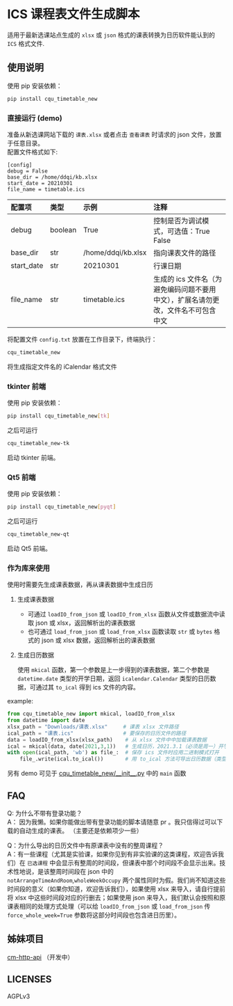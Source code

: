 # ICS 课程表文件生成脚本
适用于最新选课站点生成的 `xlsx` 或 `json` 格式的课表转换为日历软件能认到的 `ICS` 格式文件.
## 使用说明
使用 pip 安装依赖：
```bash
pip install cqu_timetable_new
```

### 直接运行 (demo)
准备从新选课网站下载的 `课表.xlsx` 或者点击 `查看课表` 时请求的 json 文件，放置于任意目录。</br>
配置文件格式如下:
```editorconfig
[config]
debug = False
base_dir = /home/ddqi/kb.xlsx
start_date = 20210301
file_name = timetable.ics
```

|配置项|类型|示例|注释|
|:-|:--|:--|:--|
|debug|boolean|True|控制是否为调试模式，可选值：True False|
|base_dir|str|/home/ddqi/kb.xlsx|指向课表文件的路径|
|start_date|str|20210301|行课日期|
|file_name|str|timetable.ics|生成的 ics 文件名（为避免编码问题不要用中文），扩展名请勿更改，文件名不可包含中文|

将配置文件 `config.txt` 放置在工作目录下，终端执行：
```bash
cqu_timetable_new
```
将生成指定文件名的 iCalendar 格式文件

### tkinter 前端

使用 pip 安装依赖：
```bash
pip install cqu_timetable_new[tk]
```
之后可运行
```bash
cqu_timetable_new-tk
```
启动 tkinter 前端。

###  Qt5 前端

使用 pip 安装依赖：
```bash
pip install cqu_timetable_new[pyqt]
```
之后可运行
```bash
cqu_timetable_new-qt
```
启动 Qt5 前端。

### 作为库来使用

使用时需要先生成课表数据，再从课表数据中生成日历

1. 生成课表数据
    - 可通过 `loadIO_from_json` 或 `loadIO_from_xlsx` 函数从文件或数据流中读取 json 或 xlsx，返回解析出的课表数据
    - 也可通过 `load_from_json` 或 `load_from_xlsx` 函数读取 `str` 或 `bytes` 格式的 json 或 xlsx 数据，返回解析出的课表数据
2. 生成日历数据

    使用 `mkical` 函数，第一个参数是上一步得到的课表数据，第二个参数是 `datetime.date` 类型的开学日期，返回 `icalendar.Calendar` 类型的日历数据，可通过其 `to_ical` 得到 ics 文件的内容。

example:
```python
from cqu_timetable_new import mkical, loadIO_from_xlsx
from datetime import date
xlsx_path = "Downloads/课表.xlsx"     # 课表 xlsx 文件路径
ical_path = "课表.ics"                # 要保存的日历文件的路径
data = loadIO_from_xlsx(xlsx_path)    # 从 xlsx 文件中中加载课表数据
ical = mkical(data, date(2021,3,1))   # 生成日历，2021.3.1（必须是周一）开学
with open(ical_path, 'wb') as file_:  # 保存 ics 文件时应用二进制模式打开
    file_.write(ical.to_ical())       # 用 to_ical 方法可导出日历数据（类型为 bytes）
```

另有 demo 可见于 [cqu\_timetable\_new/\_\_init\_\_.py](cqu_timetable_new/__init__.py) 中的 `main` 函数

## FAQ
Q: 为什么不带有登录功能？</br>
A： 因为我懒。如果你能做出带有登录功能的脚本请随意 pr 。我只信得过可以下载的自动生成的课表。
（主要还是依赖项少一些）

Q：为什么导出的日历文件中有原课表中没有的整周课程？<br/>
A：有一些课程（尤其是实验课，如果你见到有非实验课的这类课程，欢迎告诉我们）在 `已选课程` 中会显示有整周的时间段，但课表中那个时间段不会显示出来。技术性地说，是该整周时间段在 json 中的 `notArrangeTimeAndRoom`,`wholeWeekOccupy` 两个属性同时为假。我们尚不知道这些时间段的意义（如果你知道，欢迎告诉我们），如果使用 xlsx 来导入，请自行提前将 xlsx 中这些时间段对应的行删去；如果使用 json 来导入，我们默认会按照和原课表相同的处理方式处理（可以给 `loadIO_from_json` 或 `load_from_json` 传 `force_whole_week=True` 参数将这部分时间段也包含进日历里）。
## 姊妹项目
[cm-http-api](https://github.com/weearc/cm-http-api) （开发中）
## LICENSES
AGPLv3
